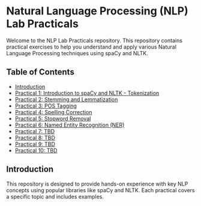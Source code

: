 # Natural Language Processing (NLP) Lab Practicals

Welcome to the NLP Lab Practicals repository. This repository contains practical exercises to help you understand and apply various Natural Language Processing techniques using spaCy and NLTK.

## Table of Contents

- [Introduction](#introduction)
- [Practical 1: Introduction to spaCy and NLTK - Tokenization](https://github.com/darshnkd/NLP-labs/blob/main/01_nlp.ipynb)
- [Practical 2: Stemming and Lemmatization](https://github.com/darshnkd/NLP-labs/blob/main/02_nlp.ipynb)
- [Practical 3: POS Tagging](#practical-3-pos-tagging)
- [Practical 4: Spelling Correction](#practical-4-spelling-correction)
- [Practical 5: Stopword Removal](#practical-5-stopword-removal)
- [Practical 6: Named Entity Recognition (NER)](#practical-6-named-entity-recognition-ner)
- [Practical 7: TBD](#practical-7-tbd)
- [Practical 8: TBD](#practical-8-tbd)
- [Practical 9: TBD](#practical-9-tbd)
- [Practical 10: TBD](#practical-10-tbd)

## Introduction

This repository is designed to provide hands-on experience with key NLP concepts using popular libraries like spaCy and NLTK. Each practical covers a specific topic and includes examples.
